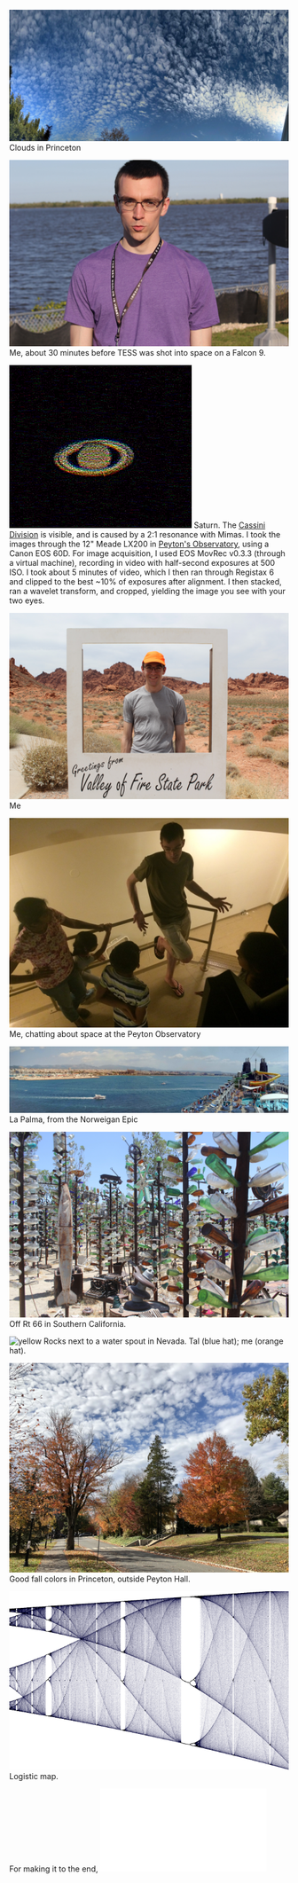 ![clouds](/images/clouds.jpg)
Clouds in Princeton

![tesslaunch](/images/tesslaunch.jpg)
Me, about 30 minutes before TESS was shot into space on a Falcon
9.

![clouds](/images/saturn_ISO500_halfsec_0_heavy_wavelet_rings_5_crop.png)
Saturn. The [Cassini
Division](https://en.wikipedia.org/wiki/Rings_of_Saturn#Cassini_Division) is
visible, and is caused by a 2:1 resonance with Mimas.  I took the images
through the 12" Meade LX200 in [Peyton's
Observatory](http://www.astro.princeton.edu/observatory/index.php), using a
Canon EOS 60D. For image acquisition, I used EOS MovRec v0.3.3 (through a
virtual machine), recording in video with half-second exposures at 500 ISO. I
took about 5 minutes of video, which I then ran through Registax 6 and clipped
to the best ~10% of exposures after alignment. I then stacked, ran a wavelet
transform, and cropped, yielding the image you see with your two eyes.

![cheesin](/images/cheesin.jpg)
Me

![outreach](/images/outreach.jpg)
Me, chatting about space at the Peyton Observatory

![cruise](/images/cruise.jpg)
La Palma, from the Norweigan Epic

![rocketglass](/images/rocketglass.jpg)
Off Rt 66 in Southern California.

![yellow](/images/yellow.jpg)
Rocks next to a water spout in Nevada. Tal (blue hat); me (orange hat).

![fallcolors](/images/fallcolors.jpg)
Good fall colors in Princeton, outside Peyton Hall.

![logistic](/images/logistic.png)
Logistic map.

For making it to the end, ![some wisdom.](/txt/wisdom.txt)
